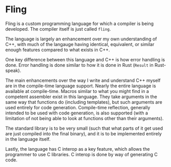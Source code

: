 # Fling
Fling is a custom programming language for which a compiler is being
developed.  The compiler itself is just called `fling`.

The language is largely an enhancement over my own understanding of C++,
with much of the langauge having identical, equivalent, or similar enough
features compared to what exists in C++.

One key difference between this language and C++ is how error handling is
done.  Error handling is done similar to how it is done in Rust (`Result`
in Rust-speak).

The main enhancements over the way I write and understand C++ myself are in
the compile-time language support.  Nearly the entire language is available
at compile-time.  Macros similar to what you might find in a competent
assembler exist in this language.  They take arguments in the same way that
functions do (including templates), but such arguments are used entirely
for code generation.  Compile-time reflection, generally intended to be
used with code generation, is also supported (with a limitation of not
being able to look at functions other than their arguments).

The standard library is to be very small (such that what parts of it get
used are just compiled into the final binary), and it is to be implemented
entirely in the language itself.

Lastly, the language has C interop as a key feature, which allows the
programmer to use C libraries.  C interop is done by way of generating C
code.
